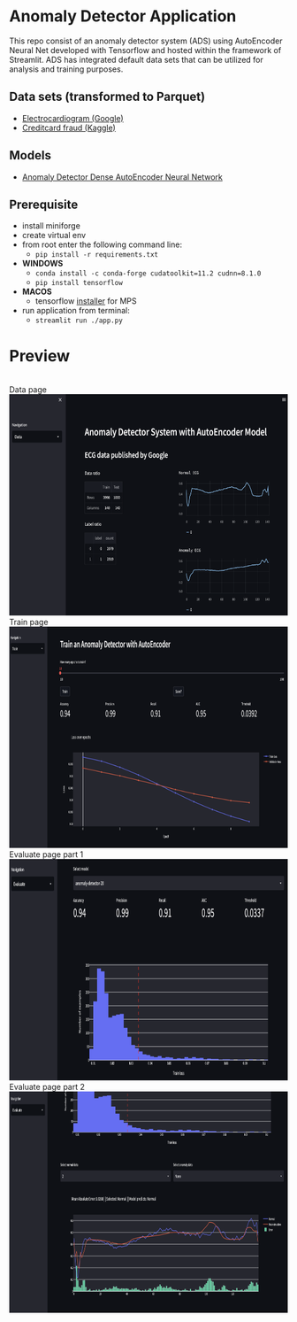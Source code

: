 # Anomaly Detector Application

This repo consist of an anomaly detector system (ADS) using AutoEncoder Neural Net developed with Tensorflow and hosted within the framework of Streamlit. ADS has integrated default data sets that can be utilized for analysis and training purposes.

## Data sets (transformed to Parquet)
- [Electrocardiogram (Google)](https://storage.googleapis.com/download.tensorflow.org/data/ecg.csv)
- [Creditcard fraud (Kaggle)](https://www.kaggle.com/datasets/mlg-ulb/creditcardfraud)

## Models
- [Anomaly Detector Dense AutoEncoder Neural Network](https://github.com/ciCciC/ConvAENN/blob/master/src/nnetwork/anomAeModel.py)

## Prerequisite
- install miniforge
- create virtual env
- from root enter the following command line:
  - ```pip install -r requirements.txt```
- **WINDOWS**
  - ```conda install -c conda-forge cudatoolkit=11.2 cudnn=8.1.0```
  - ```pip install tensorflow```
- **MACOS**
  - tensorflow [installer](https://developer.apple.com/metal/tensorflow-plugin/) for MPS
- run application from terminal:
  - ```streamlit run ./app.py```

# Preview
<br/>
Data page
<br/>
<img src="images/0.png" width="600" height="400">

<br/>
Train page
<br/>
<img src="images/11.png" width="600" height="400">

<br/>
Evaluate page part 1
<br/>
<img src="images/metric.png" width="600" height="400">

<br/>
Evaluate page part 2
<br/>
<img src="images/evaluate.png" width="600" height="400">
